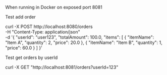 When running in Docker on exposed port 8081

Test add order

curl -X POST http://localhost:8080/orders \
-H "Content-Type: application/json" \
-d '{
    "userId": "user123",
    "totalAmount": 100.0,
    "items": [
        {
            "itemName": "Item A",
            "quantity": 2,
            "price": 20.0
        },
        {
            "itemName": "Item B",
            "quantity": 1,
            "price": 60.0
        }
    ]
}'



Test get orders by userId

curl -X GET "http://localhost:8081/orders?userId=123"

